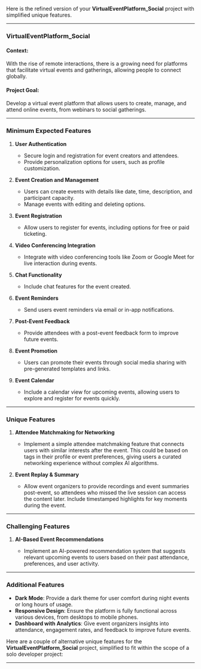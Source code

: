Here is the refined version of your **VirtualEventPlatform_Social** project with simplified unique features.

---

### **VirtualEventPlatform_Social**

#### Context:

With the rise of remote interactions, there is a growing need for platforms that facilitate virtual events and gatherings, allowing people to connect globally.

#### Project Goal:

Develop a virtual event platform that allows users to create, manage, and attend online events, from webinars to social gatherings.

---

### **Minimum Expected Features**

1. **User Authentication**

   - Secure login and registration for event creators and attendees.
   - Provide personalization options for users, such as profile customization.

2. **Event Creation and Management**

   - Users can create events with details like date, time, description, and participant capacity.
   - Manage events with editing and deleting options.

3. **Event Registration**

   - Allow users to register for events, including options for free or paid ticketing.

4. **Video Conferencing Integration**

   - Integrate with video conferencing tools like Zoom or Google Meet for live interaction during events.

5. **Chat Functionality**

   - Include chat features for the event created.

6. **Event Reminders**

   - Send users event reminders via email or in-app notifications.

7. **Post-Event Feedback**

   - Provide attendees with a post-event feedback form to improve future events.

8. **Event Promotion**

   - Users can promote their events through social media sharing with pre-generated templates and links.

9. **Event Calendar**

   - Include a calendar view for upcoming events, allowing users to explore and register for events quickly.

---

### **Unique Features**

1. **Attendee Matchmaking for Networking**

   - Implement a simple attendee matchmaking feature that connects users with similar interests after the event. This could be based on tags in their profile or event preferences, giving users a curated networking experience without complex AI algorithms.

2. **Event Replay & Summary**

   - Allow event organizers to provide recordings and event summaries post-event, so attendees who missed the live session can access the content later. Include timestamped highlights for key moments during the event.

---

### **Challenging Features**

1. **AI-Based Event Recommendations**

   - Implement an AI-powered recommendation system that suggests relevant upcoming events to users based on their past attendance, preferences, and user activity.

---

### **Additional Features**

- **Dark Mode**: Provide a dark theme for user comfort during night events or long hours of usage.
- **Responsive Design**: Ensure the platform is fully functional across various devices, from desktops to mobile phones.
- **Dashboard with Analytics**: Give event organizers insights into attendance, engagement rates, and feedback to improve future events.

Here are a couple of alternative unique features for the **VirtualEventPlatform_Social** project, simplified to fit within the scope of a solo developer project:

---
